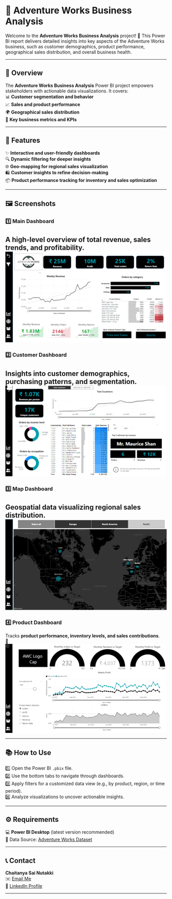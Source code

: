 # 🚀 Adventure Works Business Analysis  

Welcome to the **Adventure Works Business Analysis** project! 🌟 This Power BI report delivers detailed insights into key aspects of the Adventure Works business, such as customer demographics, product performance, geographical sales distribution, and overall business health.  

--------------------------------

## 📝 Overview  
The **Adventure Works Business Analysis** Power BI project empowers stakeholders with actionable data visualizations. It covers:  
📊 **Customer segmentation and behavior**  
📈 **Sales and product performance**  
🌍 **Geographical sales distribution**  
📌 **Key business metrics and KPIs**  

---

## 🔑 Features  
✨ **Interactive and user-friendly dashboards**  
🔍 **Dynamic filtering for deeper insights**  
🌐 **Geo-mapping for regional sales visualization**  
🛍️ **Customer insights to refine decision-making**  
📦 **Product performance tracking for inventory and sales optimization**  

---

## 🖼️ Screenshots  

### 1️⃣ **Main Dashboard**  
A high-level overview of **total revenue, sales trends, and profitability**.  
![Main Dashboard](visualization/main.png)  
---
### 2️⃣ **Customer Dashboard**  
Insights into **customer demographics, purchasing patterns, and segmentation**.  
![Customer Dashboard](visualization/customer.png)  
---
### 3️⃣ **Map Dashboard**  
Geospatial data visualizing **regional sales distribution**.  
![Map Dashboard](visualization/map.png)  
---
### 4️⃣ **Product Dashboard**  
Tracks **product performance, inventory levels, and sales contributions**.  
📸 ![Product Dashboard](visualization/product.png)  

---

## 📚 How to Use  
1️⃣ Open the Power BI `.pbix` file.  
2️⃣ Use the bottom tabs to navigate through dashboards.  
3️⃣ Apply filters for a customized data view (e.g., by product, region, or time period).  
4️⃣ Analyze visualizations to uncover actionable insights.  

---

## ⚙️ Requirements  
💻 **Power BI Desktop** (latest version recommended)  
📂 Data Source: [Adventure Works Dataset](https://www.microsoft.com/en-us/download/details.aspx?id=57787)  

---

## 📞 Contact  
**Chaitanya Sai Nutakki**  
✉️ [Email Me](mailto:chaitanya@example.com)  
💼 [LinkedIn Profile](https://linkedin.com/in/chaitanya-sai-nutakki)  

---  
